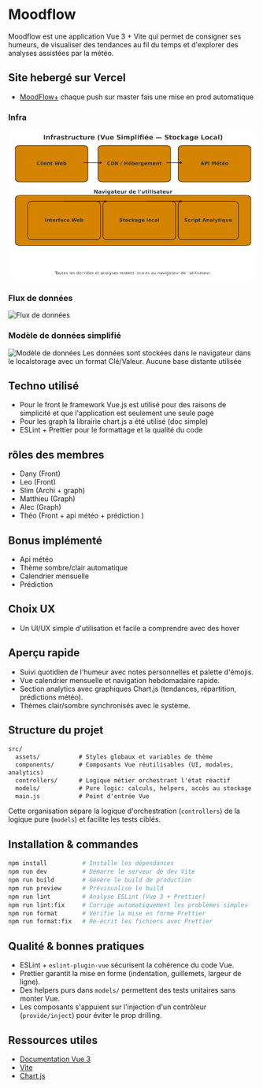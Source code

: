 # Moodflow

Moodflow est une application Vue 3 + Vite qui permet de consigner ses humeurs, de visualiser des tendances au fil du temps et d'explorer des analyses assistées par la météo.

## Site hebergé sur Vercel 

- [MoodFlow+](https://moodflowforynov.vercel.app/)
chaque push sur master fais une mise en prod automatique 


### Infra

![Infra](public/Infrastructure.png)


### Flux de données
![Flux de données](public/Flux_Donnée.png)


### Modèle de données simplifié 
![Modèle de données](image-1.png)
Les données sont stockées dans le navigateur dans le localstorage avec un format Clé/Valeur.
Aucune base distante utilisée


## Techno utilisé 
- Pour le front le framework Vue.js est utilisé pour des raisons de simplicité et que l'application est seulement une seule page
- Pour les graph la librairie chart.js a été utilisé (doc simple)
- ESLint + Prettier pour le formattage et la qualité du code

## rôles des membres 


- Dany (Front)
- Leo (Front)
- Slim (Archi + graph)
- Matthieu (Graph)
- Alec (Graph)
- Théo (Front + api météo + prédiction )


## Bonus implémenté 
- Api météo
- Thème sombre/clair automatique 
- Calendrier mensuelle 
- Prédiction 

## Choix UX
- Un UI/UX simple d'utilisation et facile a comprendre avec des hover

## Aperçu rapide

- Suivi quotidien de l'humeur avec notes personnelles et palette d'émojis.
- Vue calendrier mensuelle et navigation hebdomadaire rapide.
- Section analytics avec graphiques Chart.js (tendances, répartition, prédictions météo).
- Thèmes clair/sombre synchronisés avec le système.

## Structure du projet

```
src/
  assets/           # Styles globaux et variables de thème
  components/       # Composants Vue réutilisables (UI, modales, analytics)
  controllers/      # Logique métier orchestrant l'état réactif
  models/           # Pure logic: calculs, helpers, accès au stockage
  main.js           # Point d'entrée Vue
```

Cette organisation sépare la logique d'orchestration (`controllers`) de la logique pure (`models`) et facilite les tests ciblés.

## Installation & commandes

```sh
npm install          # Installe les dépendances
npm run dev          # Démarre le serveur de dev Vite
npm run build        # Génère le build de production
npm run preview      # Prévisualise le build
npm run lint         # Analyse ESLint (Vue 3 + Prettier)
npm run lint:fix     # Corrige automatiquement les problèmes simples
npm run format       # Vérifie la mise en forme Prettier
npm run format:fix   # Ré-écrit les fichiers avec Prettier
```

## Qualité & bonnes pratiques

- ESLint + `eslint-plugin-vue` sécurisent la cohérence du code Vue.
- Prettier garantit la mise en forme (indentation, guillemets, largeur de ligne).
- Des helpers purs dans `models/` permettent des tests unitaires sans monter Vue.
- Les composants s'appuient sur l'injection d'un contrôleur (`provide/inject`) pour éviter le prop drilling.

## Ressources utiles

- [Documentation Vue 3](https://vuejs.org/guide/introduction.html)
- [Vite](https://vite.dev/config/)
- [Chart.js](https://www.chartjs.org/docs/latest/)


